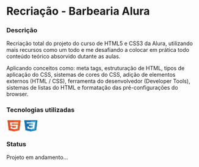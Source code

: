 # Recriação - Barbearia Alura


### Descrição

Recriação total do projeto do curso de HTML5 e CSS3 da Alura, utilizando mais recursos como um todo e me desafiando a colocar em prática todo conteúdo teórico absorvido dutante as aulas.

Aplicando conceitos como: meta tags, estruturação de HTML, tipos de aplicação do CSS, sistemas de cores do CSS, adição de elementos externos (HTML / CSS), ferramenta do desenvolvedor (Developer Tools), sistemas de listas do HTML e formatação das pré-configurações do browser.

  
### Tecnologias utilizadas
    
  <img align="center" alt="HTML" height="30" width="40" src="https://raw.githubusercontent.com/devicons/devicon/master/icons/html5/html5-original.svg"> <img align="center" alt="CSS" height="30" width="40" src="https://raw.githubusercontent.com/devicons/devicon/master/icons/css3/css3-original.svg">
  
  
### Status
  
Projeto em andamento...
